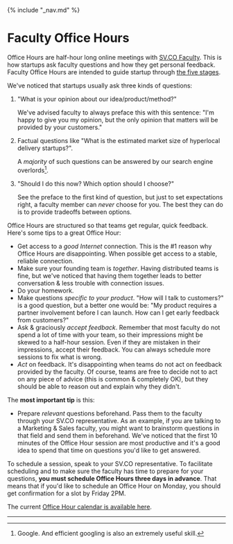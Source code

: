 {% include "_nav.md" %}

# Faculty Office Hours

Office Hours are half-hour long online meetings with [SV.CO Faculty](https://sv.co/faculty). This is how startups ask faculty questions and how they get personal feedback. Faculty Office Hours are intended to guide startup through [the five stages](5-startup-stages.md).

We've noticed that startups usually ask three kinds of questions:

1. "What is your opinion about our idea/product/method?" 

   We've advised faculty to always preface this with this sentence: "I'm happy to give you my opinion, but the only opinion that matters will be provided by your customers."
2. Factual questions like "What is the estimated market size of hyperlocal delivery startups?". 

   A _majority_ of such questions can be answered by our search engine overlords[^1].
3. "Should I do this now? Which option should I choose?" 

   See the preface to the first kind of question, but just to set expectations right, a faculty member can _never_ choose for you. The best they can do is to provide tradeoffs between options.

Office Hours are structured so that teams get regular, quick feedback. Here's some tips to a great Office Hour:

* Get access to a *good Internet* connection. This is the #1 reason why Office Hours are disappointing. When possible get access to a stable, reliable connection.
* Make sure your founding team is *together*. Having distributed teams is fine, but we've noticed that having them together leads to better conversation & less trouble with connection issues.
* Do your homework.
* Make questions _specific to your product_. "How will I talk to customers?" is a good question, but a better one would be: "My product requires a partner involvement before I can launch. How can I get early feedback from customers?"
* Ask & graciously *accept feedback*. Remember that most faculty do not spend a lot of time with your team, so their impressions might be skewed to a half-hour session. Even if they are mistaken in their impressions, accept their feedback. You can always schedule more sessions to fix what is wrong.
* *Act* on feedback. It's disappointing when teams do not act on feedback provided by the faculty. Of course, teams are free to decide not to act on any piece of advice (this is common & completely OK), but they should be able to reason out and explain why they didn't.

The **most important tip** is this:

* Prepare _relevant_ questions beforehand. Pass them to the faculty through your SV.CO representative. As an example, if you are talking to a Marketing & Sales faculty, you might want to brainstorm questions in that field and send them in beforehand. We've noticed that the first 10 minutes of the Office Hour session are most productive and it's a good idea to spend that time on questions you'd like to get answered.

To schedule a session, speak to your SV.CO representative. To facilitate scheduling and to make sure the faculty has time to prepare for your questions, **you must schedule Office Hours three days in advance**. That means that if you'd like to schedule an Office Hour on Monday, you should get confirmation for a slot by Friday 2PM.

The current [Office Hour calendar is available here](https://sv.co/about/office-hours).

---
[^1]: Google. And efficient googling is also an extremely useful skill.